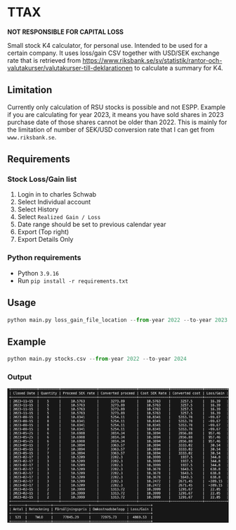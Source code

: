 # TTAX
**NOT RESPONSIBLE FOR CAPITAL LOSS**

Small stock K4 calculator, for personal use.
Intended to be used for a certain company.
It uses loss/gain CSV together with USD/SEK exchange rate that is retrieved from <https://www.riksbank.se/sv/statistik/rantor-och-valutakurser/valutakurser-till-deklarationen> to calculate a summary for K4.

## Limitation
Currently only calculation of RSU stocks is possible and not ESPP.
Example if you are calculating for year 2023, it means you have sold shares in 2023 purchase date of those shares cannot be older than 2022. 
This is mainly for the limitation of number of SEK/USD conversion rate that I can get from ``www.riksbank.se``.

## Requirements
### Stock Loss/Gain list
1. Login in to charles Schwab
2. Select Individual account
3. Select History
4. Select ``Realized Gain / Loss``
5. Date range should be set to previous calendar year
6. Export (Top right)
7. Export Details Only

### Python requirements
* Python `3.9.16` 
* Run ``pip install -r requirements.txt``

## Usage

```python
python main.py loss_gain_file_location --from-year 2022 --to-year 2023
```

## Example
```python
python main.py stocks.csv --from-year 2022 --to-year 2024 
```
### Output

![alt text](image-1.png)

